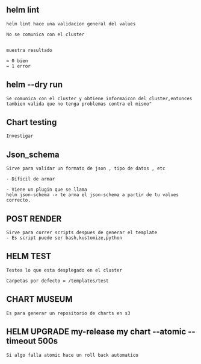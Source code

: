 ## helm lint


```
helm lint hace una validacion general del values

No se comunica con el cluster


muestra resultado 

= 0 bien
= 1 error

```

## helm --dry run 

```
Se comunica con el cluster y obtiene informaicon del cluster,entonces tambien valida que no tenga problemas contra el mismo"

```

## Chart testing

```
Investigar
```

## Json_schema

```
Sirve para validar un formato de json , tipo de datos , etc

- Dificil de armar

- Viene un plugin que se llama
helm json-schema -> te arma el json-schema a partir de tu values correcto.
```

## POST RENDER

```
Sirve para correr scripts despues de generar el template
- Es script puede ser bash,kustomize,python
```


## HELM TEST 

```
Testea lo que esta desplegado en el cluster

Carpetas por defecto = /templates/test 
```



## CHART MUSEUM

```
Es para generar un repositorio de charts en s3 
```

## HELM UPGRADE my-release my chart --atomic --timeout 500s 

```
Si algo falla atomic hace un roll back automatico
```